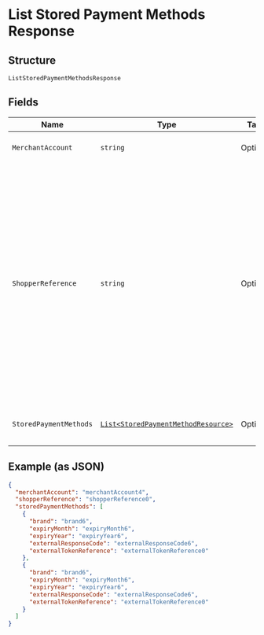 
# List Stored Payment Methods Response

## Structure

`ListStoredPaymentMethodsResponse`

## Fields

| Name | Type | Tags | Description |
|  --- | --- | --- | --- |
| `MerchantAccount` | `string` | Optional | Your merchant account. |
| `ShopperReference` | `string` | Optional | Your reference to uniquely identify this shopper, for example user ID or account ID. Minimum length: 3 characters.<br><br>> Your reference must not include personally identifiable information (PII), for example name or email address. |
| `StoredPaymentMethods` | [`List<StoredPaymentMethodResource>`](../../doc/models/stored-payment-method-resource.md) | Optional | List of all stored payment methods. |

## Example (as JSON)

```json
{
  "merchantAccount": "merchantAccount4",
  "shopperReference": "shopperReference0",
  "storedPaymentMethods": [
    {
      "brand": "brand6",
      "expiryMonth": "expiryMonth6",
      "expiryYear": "expiryYear6",
      "externalResponseCode": "externalResponseCode6",
      "externalTokenReference": "externalTokenReference0"
    },
    {
      "brand": "brand6",
      "expiryMonth": "expiryMonth6",
      "expiryYear": "expiryYear6",
      "externalResponseCode": "externalResponseCode6",
      "externalTokenReference": "externalTokenReference0"
    }
  ]
}
```


